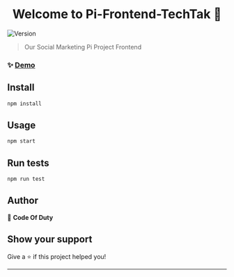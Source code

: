 <h1 align="center">Welcome to Pi-Frontend-TechTak 👋</h1>
<p>
  <img alt="Version" src="https://img.shields.io/badge/version-1.0.0-blue.svg?cacheSeconds=2592000" />
</p>

> Our Social Marketing Pi Project Frontend

### ✨ [Demo](https://www.taktech.tk/auth)

## Install

```sh
npm install
```

## Usage

```sh
npm start
```

## Run tests

```sh
npm run test
```

## Author

👤 **Code Of Duty**


## Show your support

Give a ⭐️ if this project helped you!

***
